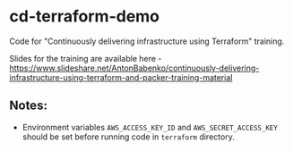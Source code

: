 # cd-terraform-demo

Code for "Continuously delivering infrastructure using Terraform" training.

Slides for the training are available here - https://www.slideshare.net/AntonBabenko/continuously-delivering-infrastructure-using-terraform-and-packer-training-material

## Notes:

* Environment variables `AWS_ACCESS_KEY_ID` and `AWS_SECRET_ACCESS_KEY` should be set before running code in `terraform` directory.
